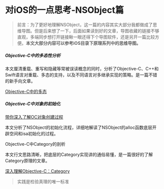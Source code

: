 # 对iOS的一点思考-NSObject篇

> 前言：为了更好地理解NSObject，这一篇的内容其实大部分我都做成了思维导图。但是后来想了一下，后面如果读到好的文章，导图收藏的链接不够直观，多端同步想打开链接瞅一眼还得下个导图软件，还是另开一篇比较方便。**本文大部分内容可以参考iOS目录下原理系列中的思维导图。**

##### Objective-C中的多态性分析

本文厘清重载、重写和隐藏等常被误读概念的同时，分析了Objective-C、C++和Swift语言对重载、多态的支持，以及不同语言对多继承实现的策略。是一篇不错的新手向文章。

[Objective-C中的多态](https://blog.csdn.net/cordova/article/details/52939189)

##### Objective-C中对象的初始化

[带你深入了解OC对象创建过程](https://mp.weixin.qq.com/s/cyNCgBNO9nigvfzDpjzR2g)

本文分析了NSObject的初始化流程，详细地解读了NSObject的alloc函数底层开辟空间和isa初始化的过程。

Objective-C中Category的剖析

本文行文思路清晰，把底层的Category实现讲的通俗易懂，是一篇很好的了解Category原理的文章。

[深入理解Objective-C：Category](https://tech.meituan.com/2015/03/03/diveintocategory.html)

> 实践是检验真理的唯一标准